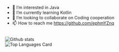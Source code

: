 - 👀 I’m interested in Java
- 🌱 I’m currently learning Kotlin
- 💞️ I’m looking to collaborate on Coding cooperation
- 📫 How to reach me <https://github.com/ephmYZnq>

<br>![Github stats](https://github-readme-stats.vercel.app/api?username=ephmyznq&show_icons=true&count_private=true)
<br>![Top Languages Card](https://github-readme-stats.vercel.app/api/top-langs/?username=ephmyznq&layout=compact)
